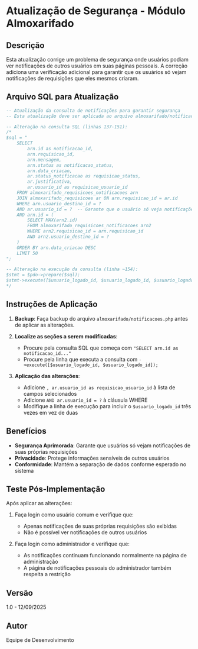# Atualização de Segurança - Módulo Almoxarifado

## Descrição
Esta atualização corrige um problema de segurança onde usuários podiam ver notificações de outros usuários em suas páginas pessoais. A correção adiciona uma verificação adicional para garantir que os usuários só vejam notificações de requisições que eles mesmos criaram.

## Arquivo SQL para Atualização

```sql
-- Atualização da consulta de notificações para garantir segurança
-- Esta atualização deve ser aplicada ao arquivo almoxarifado/notificacoes.php

-- Alteração na consulta SQL (linhas 137-151):
/*
$sql = "
    SELECT 
        arn.id as notificacao_id,
        arn.requisicao_id,
        arn.mensagem,
        arn.status as notificacao_status,
        arn.data_criacao,
        ar.status_notificacao as requisicao_status,
        ar.justificativa,
        ar.usuario_id as requisicao_usuario_id
    FROM almoxarifado_requisicoes_notificacoes arn
    JOIN almoxarifado_requisicoes ar ON arn.requisicao_id = ar.id
    WHERE arn.usuario_destino_id = ?
    AND ar.usuario_id = ?  -- Garante que o usuário só veja notificações de requisições que ele mesmo criou
    AND arn.id = (
        SELECT MAX(arn2.id)
        FROM almoxarifado_requisicoes_notificacoes arn2
        WHERE arn2.requisicao_id = arn.requisicao_id
        AND arn2.usuario_destino_id = ?
    )
    ORDER BY arn.data_criacao DESC
    LIMIT 50
";

-- Alteração na execução da consulta (linha ~154):
$stmt = $pdo->prepare($sql);
$stmt->execute([$usuario_logado_id, $usuario_logado_id, $usuario_logado_id]);
*/
```

## Instruções de Aplicação

1. **Backup**: Faça backup do arquivo `almoxarifado/notificacoes.php` antes de aplicar as alterações.

2. **Localize as seções a serem modificadas**:
   - Procure pela consulta SQL que começa com `"SELECT arn.id as notificacao_id..."`
   - Procure pela linha que executa a consulta com `->execute([$usuario_logado_id, $usuario_logado_id]);`

3. **Aplicação das alterações**:
   - Adicione `, ar.usuario_id as requisicao_usuario_id` à lista de campos selecionados
   - Adicione `AND ar.usuario_id = ?` à cláusula WHERE
   - Modifique a linha de execução para incluir o `$usuario_logado_id` três vezes em vez de duas

## Benefícios

- **Segurança Aprimorada**: Garante que usuários só vejam notificações de suas próprias requisições
- **Privacidade**: Protege informações sensíveis de outros usuários
- **Conformidade**: Mantém a separação de dados conforme esperado no sistema

## Teste Pós-Implementação

Após aplicar as alterações:

1. Faça login como usuário comum e verifique que:
   - Apenas notificações de suas próprias requisições são exibidas
   - Não é possível ver notificações de outros usuários

2. Faça login como administrador e verifique que:
   - As notificações continuam funcionando normalmente na página de administração
   - A página de notificações pessoais do administrador também respeita a restrição

## Versão
1.0 - 12/09/2025

## Autor
Equipe de Desenvolvimento